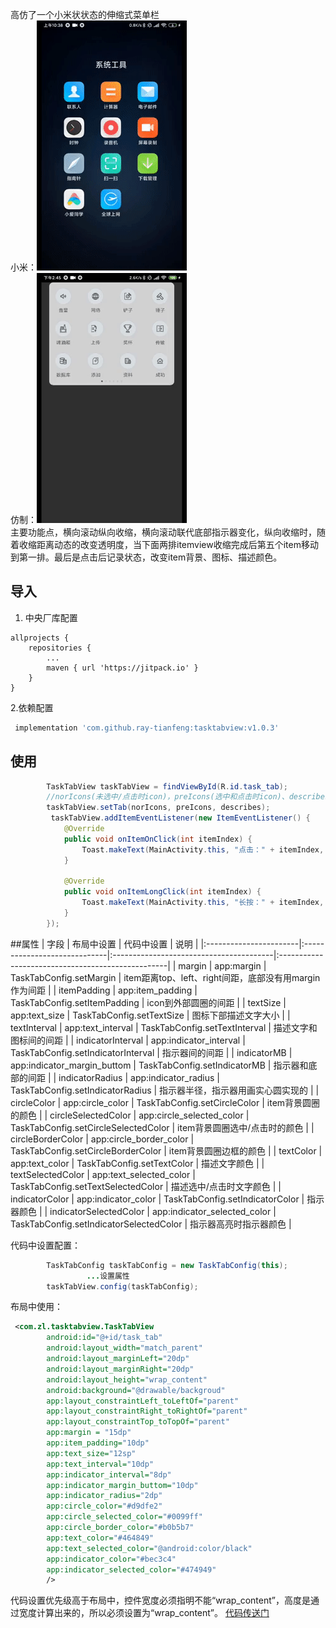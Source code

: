 高仿了一个小米状状态的伸缩式菜单栏  
小米：![ezgif-4-745c4fd37592.gif](https://github.com/ray-tianfeng/tasktabview/blob/master/gif/ezgif-4-745c4fd37592.gif)  
仿制：![ezgif-4-b56cab2f6afa.gif](https://github.com/ray-tianfeng/tasktabview/blob/master/gif/ezgif-4-b56cab2f6afa.gif)  
主要功能点，横向滚动纵向收缩，横向滚动联代底部指示器变化，纵向收缩时，随着收缩距离动态的改变透明度，当下面两排itemview收缩完成后第五个item移动到第一排。最后是点击后记录状态，改变item背景、图标、描述颜色。  

## 导入
1. 中央厂库配置
~~~gralde
allprojects {
    repositories {
        ...
        maven { url 'https://jitpack.io' }
    }
}
~~~
2.依赖配置
~~~gradle
 implementation 'com.github.ray-tianfeng:tasktabview:v1.0.3'
~~~
## 使用
~~~java
        TaskTabView taskTabView = findViewById(R.id.task_tab);
        //norIcons(未选中/点击时icon)，preIcons(选中和点击时icon)、describes（描述文字）
        taskTabView.setTab(norIcons, preIcons, describes);
         taskTabView.addItemEventListener(new ItemEventListener() {
            @Override
            public void onItemOnClick(int itemIndex) {
                Toast.makeText(MainActivity.this, "点击：" + itemIndex, Toast.LENGTH_SHORT).show();
            }

            @Override
            public void onItemLongClick(int itemIndex) {
                Toast.makeText(MainActivity.this, "长按：" + itemIndex, Toast.LENGTH_SHORT).show();
            }
        });
~~~
##属性
| 字段                    | 布局中设置                    | 代码中设置                                | 说明                                              |
|:-----------------------|:-----------------------------|:----------------------------------------|:--------------------------------------------------|
| margin                 | app:margin                   | TaskTabConfig.setMargin                 | item距离top、left、right间距，底部没有用margin作为间距 |
| itemPadding            | app:item_padding             | TaskTabConfig.setItemPadding            | icon到外部圆圈的间距                                |
| textSize               | app:text_size                | TaskTabConfig.setTextSize               | 图标下部描述文字大小                                 |
| textInterval           | app:text_interval            | TaskTabConfig.setTextInterval           | 描述文字和图标间的间距                               |
| indicatorInterval      | app:indicator_interval       | TaskTabConfig.setIndicatorInterval      | 指示器间的间距                                      |
| indicatorMB            | app:indicator_margin_buttom  | TaskTabConfig.setIndicatorMB            | 指示器和底部的间距                                   |
| indicatorRadius        | app:indicator_radius         | TaskTabConfig.setIndicatorRadius        | 指示器半径，指示器用画实心圆实现的                     |
| circleColor            | app:circle_color             | TaskTabConfig.setCircleColor            | item背景圆圈的颜色                                  |
| circleSelectedColor    | app:circle_selected_color    | TaskTabConfig.setCircleSelectedColor    | item背景圆圈选中/点击时的颜色                         |
| circleBorderColor      | app:circle_border_color      | TaskTabConfig.setCircleBorderColor      | item背景圆圈边框的颜色                               |
| textColor              | app:text_color               | TaskTabConfig.setTextColor              | 描述文字颜色                                        |
| textSelectedColor      | app:text_selected_color      | TaskTabConfig.setTextSelectedColor      | 描述选中/点击时文字颜色                              |
| indicatorColor         | app:indicator_color          | TaskTabConfig.setIndicatorColor         | 指示器颜色                                         |
| indicatorSelectedColor | app:indicator_selected_color | TaskTabConfig.setIndicatorSelectedColor | 指示器高亮时指示器颜色                               |

代码中设置配置：
~~~java
        TaskTabConfig taskTabConfig = new TaskTabConfig(this);
                 ...设置属性
        taskTabView.config(taskTabConfig);
~~~

布局中使用：
~~~xml
 <com.zl.tasktabview.TaskTabView
        android:id="@+id/task_tab"
        android:layout_width="match_parent"
        android:layout_marginLeft="20dp"
        android:layout_marginRight="20dp"
        android:layout_height="wrap_content"
        android:background="@drawable/backgroud"
        app:layout_constraintLeft_toLeftOf="parent"
        app:layout_constraintRight_toRightOf="parent"
        app:layout_constraintTop_toTopOf="parent"
        app:margin = "15dp"
        app:item_padding="10dp"
        app:text_size="12sp"
        app:text_interval="10dp"
        app:indicator_interval="8dp"
        app:indicator_margin_buttom="10dp"
        app:indicator_radius="2dp"
        app:circle_color="#d9dfe2"
        app:circle_selected_color="#0099ff"
        app:circle_border_color="#b0b5b7"
        app:text_color="#464849"
        app:text_selected_color="@android:color/black"
        app:indicator_color="#bec3c4"
        app:indicator_selected_color="#474949"
        />
~~~
代码设置优先级高于布局中，控件宽度必须指明不能“wrap_content”，高度是通过宽度计算出来的，所以必须设置为“wrap_content”。
[代码传送门](https://github.com/ray-tianfeng/tasktabview)
